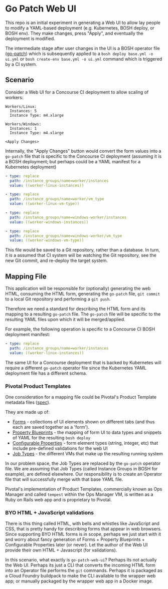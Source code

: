 # Go Patch Web UI

This repo is an initial experiment in generating a Web UI to allow lay people to modify a YAML-based deployment (e.g. Kubernetes, BOSH deploy, or BOSH env). They make changes, press "Apply", and eventually the deployment is modified.

The intermediate stage after user changes in the UI is a BOSH operator file ([go-patch](https://github.com/cppforlife/go-patch)) which is subsequently applied to a `bosh deploy base.yml -o ui.yml` or `bosh create-env base.yml -o ui.yml` command which is triggered by a CI system. 

## Scenario

Consider a Web UI for a Concourse CI deployment to allow scaling of workers:

```
Workers/Linux:
  Instances: 5
  Instance Type: m4.xlarge

Workers/Windows:
  Instances: 1
  Instance Type: m4.xlarge

<Apply Changes>
```

Internally, the "Apply Changes" button would convert the form values into a `go-patch` file that is specific to the Concourse CI deployment (assuming it is a BOSH deployment; but perhaps could be a YAML manifest for a Kubernetes deployment)

```yaml
- type: replace
  path: /instance_groups/name=worker/instances
  value: ((worker-linux-instances))

- type: replace
  path: /instance_groups/name=worker/vm_type
  value: ((worker-linux-vm-type))

- type: replace
  path: /instance_groups/name=windows-worker/instances
  value: ((worker-windows-instances))

- type: replace
  path: /instance_groups/name=windows-worker/vm_type
  value: ((worker-windows-vm-type))
```

This file would be saved to a Git repository, rather than a database. In turn, it is a assumed that CI system will be watching the Git repository, see the new Git commit, and re-deploy the target system.

## Mapping File

This application will be responsible for (optionally) generating the web HTML, consuming the HTML form, generating the `go-patch` file, `git commit` to a local Git repository and performing a `git push`.

Therefore we need a standard for describing the HTML form and its mapping to a resulting `go-patch` file. The `go-patch` file will be specific to the resulting YAML files upon which it will be merged/applied.

For example, the following operation is specific to a Concourse CI BOSH deployment manifest:

```yaml
- type: replace
  path: /instance_groups/name=worker/instances
  value: ((worker-linux-instances))
```

The same UI for a Concourse deployment that is backed by Kubernetes will require a different `go-patch` operator file since the Kubernetes YAML deployment file has a different schema.

### Pivotal Product Templates

One consideration for a mapping file could be Pivotal's Product Template metadata files ([spec](https://docs.pivotal.io/tiledev/2-0/product-template-reference.html)).

They are made up of:

* [Forms](https://docs.pivotal.io/tiledev/2-0/product-template-reference.html#form-properties) - collections of UI elements shown on different tabs (and thus each are saved together as a 'form').
* [Property Blueprints](https://docs.pivotal.io/tiledev/2-0/product-template-reference.html#property-blueprints) - the mapping of form UI to data types and snippets of YAML for the resulting `bosh deploy`
* [Configurable Properties](https://docs.pivotal.io/tiledev/2-0/product-template-reference.html#configurable-props) - form element types (string, integer, etc) that include pre-defined validations for the web UI
* [Job Types](https://docs.pivotal.io/tiledev/2-0/product-template-reference.html#job-types) - the different VMs that make up the resulting running system

In our problem space, the Job Types are replaced by the `go-patch` operator file. We are assuming that Job Types (called Instance Groups in BOSH for example), are defined elsewhere. Our responsibility is to create an Operator file that will successfully merge with that base YAML file.

Pivotal's implementation of Product Templates, commercially known as Ops Manager and called `tempest` within the Ops Manager VM, is written as a Ruby on Rails web app and is proprietary to Pivotal.

### BYO HTML + JavaScript validations

There is this thing called HTML, with bells and whistles like JavaScript and CSS, that is pretty handy for describing forms that appear in web browsers. Since supporting BYO HTML forms is in scope, perhaps we just start with it and worry about fancy generation of Forms + Property Blueprints + Configurable Properties later (or never). Let the author of the Web UI provide their own HTML + Javascript (for validations).

In this scenario, what exactly is `go-patch-web-ui`? Perhaps its not actually the Web UI. Perhaps its just a CLI that converts the incoming HTML form into an Operator file performs the `git` commands. Perhaps it is packaged as a Cloud Foundry buildpack to make the CLI available to the wrapper web app; or manually packaged by the wrapper web app in a Docker image.